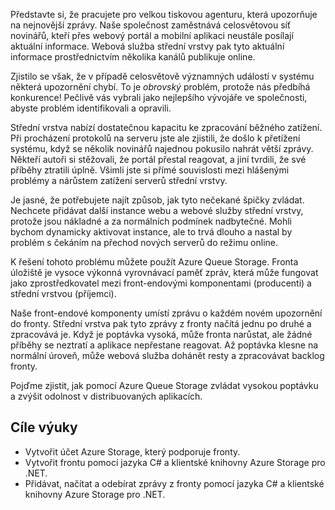 Představte si, že pracujete pro velkou tiskovou agenturu, která upozorňuje na nejnovější zprávy. Naše společnost zaměstnává celosvětovou síť novinářů, kteří přes webový portál a mobilní aplikaci neustále posílají aktuální informace. Webová služba střední vrstvy pak tyto aktuální informace prostřednictvím několika kanálů publikuje online.

Zjistilo se však, že v případě celosvětově významných událostí v systému některá upozornění chybí. To je _obrovský_ problém, protože nás předbíhá konkurence! Pečlivě vás vybrali jako nejlepšího vývojáře ve společnosti, abyste problém identifikovali a opravili.

Střední vrstva nabízí dostatečnou kapacitu ke zpracování běžného zatížení. Při procházení protokolů na serveru jste ale zjistili, že došlo k přetížení systému, když se několik novinářů najednou pokusilo nahrát větší zprávy. Někteří autoři si stěžovali, že portál přestal reagovat, a jiní tvrdili, že své příběhy ztratili úplně. Všimli jste si přímé souvislosti mezi hlášenými problémy a nárůstem zatížení serverů střední vrstvy.

Je jasné, že potřebujete najít způsob, jak tyto nečekané špičky zvládat. Nechcete přidávat další instance webu a webové služby střední vrstvy, protože jsou nákladné a za normálních podmínek nadbytečné. Mohli bychom dynamicky aktivovat instance, ale to trvá dlouho a nastal by problém s čekáním na přechod nových serverů do režimu online.

K řešení tohoto problému můžete použít Azure Queue Storage. Fronta úložiště je vysoce výkonná vyrovnávací paměť zpráv, která může fungovat jako zprostředkovatel mezi front-endovými komponentami (producenti) a střední vrstvou (příjemci). 

Naše front-endové komponenty umístí zprávu o každém novém upozornění do fronty. Střední vrstva pak tyto zprávy z fronty načítá jednu po druhé a zpracovává je. Když je poptávka vysoká, může fronta narůstat, ale žádné příběhy se neztratí a aplikace nepřestane reagovat. Až poptávka klesne na normální úroveň, může webová služba dohánět resty a zpracovávat backlog fronty.

Pojďme zjistit, jak pomocí Azure Queue Storage zvládat vysokou poptávku a zvýšit odolnost v distribuovaných aplikacích.

## <a name="learning-objectives"></a>Cíle výuky

- Vytvořit účet Azure Storage, který podporuje fronty.
- Vytvořit frontu pomocí jazyka C# a klientské knihovny Azure Storage pro .NET.
- Přidávat, načítat a odebírat zprávy z fronty pomocí jazyka C# a klientské knihovny Azure Storage pro .NET.